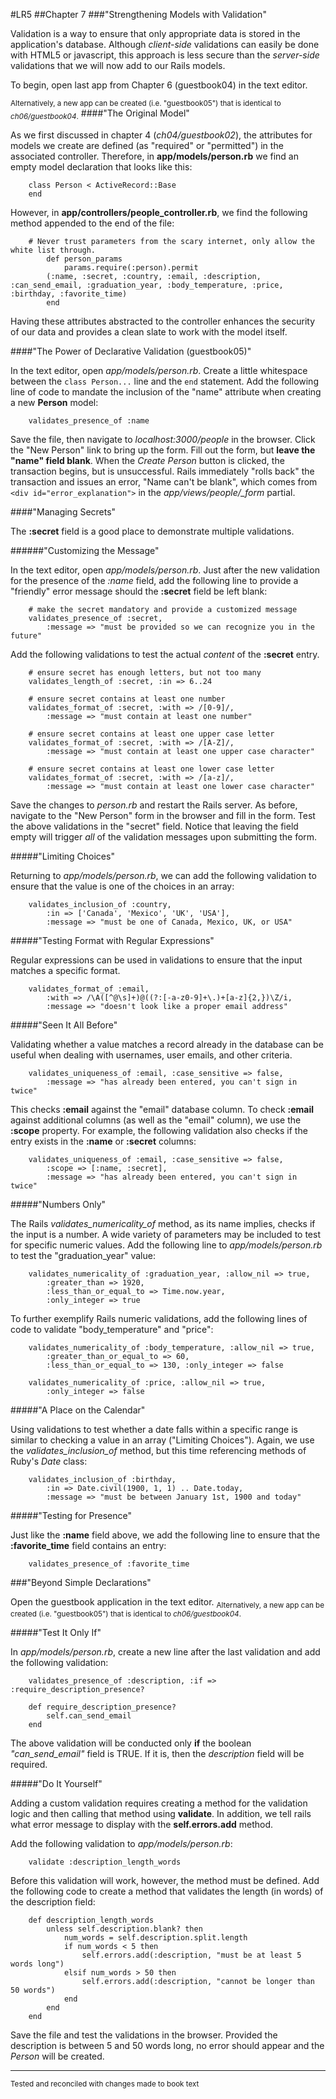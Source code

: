 #LR5
##Chapter 7
###"Strengthening Models with Validation"

Validation is a way to ensure that only appropriate data is stored in the application's database. Although _client-side_ validations can easily be done with HTML5 or javascript, this approach is less secure than the _server-side_ validations that we will now add to our Rails models.

To begin, open last app from Chapter 6 (guestbook04) in the text editor.

<sub>Alternatively, a new app can be created (i.e. "guestbook05") that is identical to _ch06/guestbook04_.</sub>
####"The Original Model"

As we first discussed in chapter 4 (_ch04/guestbook02_), the attributes for models we create are defined (as "required" or "permitted") in the associated controller. Therefore, in **app/models/person.rb** we find an empty model declaration that looks like this:

		class Person < ActiveRecord::Base
		end

However, in **app/controllers/people_controller.rb**, we find the following method appended to the end of the file:

		# Never trust parameters from the scary internet, only allow the white list through.
	    	def person_params
	      		params.require(:person).permit
			(:name, :secret, :country, :email, :description, :can_send_email, :graduation_year, :body_temperature, :price, :birthday, :favorite_time)
	    	end

Having these attributes abstracted to the controller enhances the security of our data and provides a clean slate to work with the model itself.
	
####"The Power of Declarative Validation (guestbook05)"

In the text editor, open _app/models/person.rb_. Create a little whitespace between the `class Person...` line and the `end` statement. Add the following line of code to mandate the inclusion of the "name" attribute when creating a new **Person** model:

		validates_presence_of :name

Save the file, then navigate to _localhost:3000/people_ in the browser. Click the "New Person" link to bring up the form. Fill out the form, but **leave the "name" field blank**. When the _Create Person_ button is clicked, the transaction begins, but is unsuccessful. Rails immediately "rolls back" the transaction and issues an error, "Name can't be blank", which comes from `<div id="error_explanation">` in the _app/views/people/\_form_ partial. 

####"Managing Secrets"

The **:secret** field is a good place to demonstrate multiple validations.

######"Customizing the Message"

In the text editor, open _app/models/person.rb_. Just after the new validation for the presence of the _:name_ field, add the following line to provide a "friendly" error message should the **:secret** field be left blank:
		
		# make the secret mandatory and provide a customized message
		validates_presence_of :secret, 
			:message => "must be provided so we can recognize you in the future"

Add the following validations to test the actual _content_ of the **:secret** entry.

		# ensure secret has enough letters, but not too many
		validates_length_of :secret, :in => 6..24

		# ensure secret contains at least one number
		validates_format_of :secret, :with => /[0-9]/,
			:message => "must contain at least one number"

		# ensure secret contains at least one upper case letter
		validates_format_of :secret, :with => /[A-Z]/,
			:message => "must contain at least one upper case character"

		# ensure secret contains at least one lower case letter
		validates_format_of :secret, :with => /[a-z]/,
			:message => "must contain at least one lower case character"

Save the changes to _person.rb_ and restart the Rails server. As before, navigate to the "New Person" form in the browser and fill in the form. Test the above validations in the "secret" field. Notice that leaving the field empty will trigger _all_ of the validation messages upon submitting the form.

#####"Limiting Choices"

Returning to _app/models/person.rb_, we can add the following validation to ensure that the value is one of the choices in an array:

		validates_inclusion_of :country,
			:in => ['Canada', 'Mexico', 'UK', 'USA'],
			:message => "must be one of Canada, Mexico, UK, or USA"

#####"Testing Format with Regular Expressions"

Regular expressions can be used in validations to ensure that the input matches a specific format.

		validates_format_of :email, 
			:with => /\A([^@\s]+)@((?:[-a-z0-9]+\.)+[a-z]{2,})\Z/i,
			:message => "doesn't look like a proper email address"

#####"Seen It All Before"

Validating whether a value matches a record already in the database can be useful when dealing with usernames, user emails, and other criteria. 

		validates_uniqueness_of :email, :case_sensitive => false,
			:message => "has already been entered, you can't sign in twice"

This checks **:email** against the "email" database column. To check **:email** against additional columns (as well as the "email" column), we use the **:scope** property. For example, the following validation also checks if the entry exists in the **:name** or **:secret** columns:

		validates_uniqueness_of :email, :case_sensitive => false,
			:scope => [:name, :secret],
			:message => "has already been entered, you can't sign in twice"

#####"Numbers Only"

The Rails *validates_numericality_of* method, as its name implies, checks if the input is a number. A wide variety of parameters may be included to test for specific numeric values. Add the following line to _app/models/person.rb_ to test the "graduation_year" value:

		validates_numericality_of :graduation_year, :allow_nil => true,
			:greater_than => 1920,
			:less_than_or_equal_to => Time.now.year,
			:only_integer => true

To further exemplify Rails numeric validations, add the following lines of code to validate "body_temperature" and "price":

		validates_numericality_of :body_temperature, :allow_nil => true,
			:greater_than_or_equal_to => 60,
			:less_than_or_equal_to => 130, :only_integer => false

		validates_numericality_of :price, :allow_nil => true,
			:only_integer => false

#####"A Place on the Calendar"

Using validations to test whether a date falls within a specific range is similar to checking a value in an array ("Limiting Choices"). Again, we use the *validates_inclusion_of* method, but this time referencing methods of Ruby's *Date* class:
		
		validates_inclusion_of :birthday,
			:in => Date.civil(1900, 1, 1) .. Date.today,
			:message => "must be between January 1st, 1900 and today"

#####"Testing for Presence"

Just like the **:name** field above, we add the following line to ensure that the **:favorite_time** field contains an entry:

		validates_presence_of :favorite_time

###"Beyond Simple Declarations"

Open the guestbook application in the text editor.
<sub>Alternatively, a new app can be created (i.e. "guestbook05") that is identical to _ch06/guestbook04_.</sub>

#####"Test It Only If"

In *app/models/person.rb*, create a new line after the last validation and add the following validation:

		validates_presence_of :description, :if => :require_description_presence?

		def require_description_presence?
			self.can_send_email
		end

The above validation will be conducted only **if** the boolean *"can_send_email"* field is TRUE. If it is, then the _description_ field will be required.

#####"Do It Yourself"

Adding a custom validation requires creating a method for the validation logic and then calling that method using **validate**. In addition, we tell rails what error message to display with the **self.errors.add** method.

Add the following validation to *app/models/person.rb*:

		validate :description_length_words

Before this validation will work, however, the method must be defined. Add the following code to create a method that validates the length (in words) of the description field:

		def description_length_words
			unless self.description.blank? then
				num_words = self.description.split.length
				if num_words < 5 then
					self.errors.add(:description, "must be at least 5 words long")
				elsif num_words > 50 then
					self.errors.add(:description, "cannot be longer than 50 words")
				end
			end
		end

Save the file and test the validations in the browser. Provided the description is between 5 and 50 words long, no error should appear and the *Person* will be created.

***
<sup>Tested and reconciled with changes made to book text</sup>		
